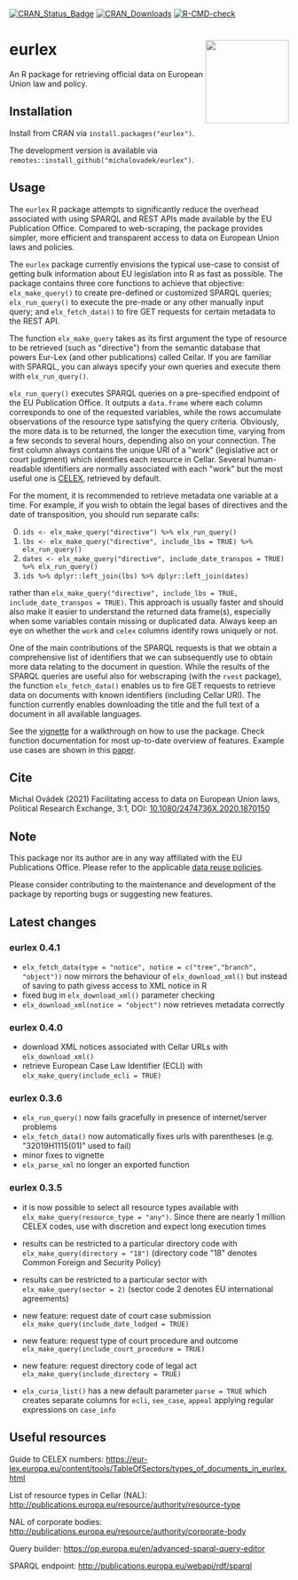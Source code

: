 [![CRAN\_Status\_Badge](http://www.r-pkg.org/badges/version/eurlex)](https://cran.r-project.org/package=eurlex)
[![CRAN\_Downloads](http://cranlogs.r-pkg.org/badges/grand-total/eurlex)](https://cran.r-project.org/package=eurlex)
[![R-CMD-check](https://github.com/michalovadek/eurlex/actions/workflows/check-standard.yaml/badge.svg)](https://github.com/michalovadek/eurlex/actions/workflows/check-standard.yaml)
# eurlex <img src="man/figures/logo.png" align="right" width="150" />

An R package for retrieving official data on European Union law and policy.

## Installation
Install from CRAN via `install.packages("eurlex")`.

The development version is available via `remotes::install_github("michalovadek/eurlex")`.

## Usage

The `eurlex` R package attempts to significantly reduce the overhead associated with using SPARQL and REST APIs made available by the EU Publication Office. Compared to web-scraping, the package provides simpler, more efficient and transparent access to data on European Union laws and policies.

The `eurlex` package currently envisions the typical use-case to consist of getting bulk information about EU legislation into R as fast as possible. The package contains three core functions to achieve that objective: `elx_make_query()` to create pre-defined or customized SPARQL queries; `elx_run_query()` to execute the pre-made or any other manually input query; and `elx_fetch_data()` to fire GET requests for certain metadata to the REST API.

The function `elx_make_query` takes as its first argument the type of resource to be retrieved (such as "directive") from the semantic database that powers Eur-Lex (and other publications) called Cellar. If you are familiar with SPARQL, you can always specify your own queries and execute them with `elx_run_query()`.

`elx_run_query()` executes SPARQL queries on a pre-specified endpoint of the EU Publication Office. It outputs a `data.frame` where each column corresponds to one of the requested variables, while the rows accumulate observations of the resource type satisfying the query criteria. Obviously, the more data is to be returned, the longer the execution time, varying from a few seconds to several hours, depending also on your connection. The first column always contains the unique URI of a "work" (legislative act or court judgment) which identifies each resource in Cellar. Several human-readable identifiers are normally associated with each "work" but the most useful one is [CELEX](https://eur-lex.europa.eu/content/tools/TableOfSectors/types_of_documents_in_eurlex.html), retrieved by default.

For the moment, it is recommended to retrieve metadata one variable at a time. For example, if you wish to obtain the legal bases of directives and the date of transposition, you should run separate calls:

0. `ids <- elx_make_query("directive") %>% elx_run_query()`
1. `lbs <- elx_make_query("directive", include_lbs = TRUE) %>% elx_run_query()`
2. `dates <- elx_make_query("directive", include_date_transpos = TRUE) %>% elx_run_query()`
3. `ids %>% dplyr::left_join(lbs) %>% dplyr::left_join(dates)`

rather than `elx_make_query("directive", include_lbs = TRUE, include_date_transpos = TRUE)`. This approach is usually faster and should also make it easier to understand the returned data frame(s), especially when some variables contain missing or duplicated data. Always keep an eye on whether the `work` and `celex` columns identify rows uniquely or not.

One of the main contributions of the SPARQL requests is that we obtain a comprehensive list of identifiers that we can subsequently use to obtain more data relating to the document in question. While the results of the SPARQL queries are useful also for webscraping (with the `rvest` package), the function `elx_fetch_data()` enables us to fire GET requests to retrieve data on documents with known identifiers (including Cellar URI). The function currently enables downloading the title and the full text of a document in all available languages.

See the [vignette](https://michalovadek.github.io/eurlex/articles/eurlexpkg.html) for a walkthrough on how to use the package. Check function documentation for most up-to-date overview of features. Example use cases are shown in this [paper](https://www.tandfonline.com/doi/full/10.1080/2474736X.2020.1870150).

## Cite
Michal Ovádek (2021) Facilitating access to data on European Union laws, Political Research Exchange, 3:1, DOI: [10.1080/2474736X.2020.1870150](https://www.tandfonline.com/doi/full/10.1080/2474736X.2020.1870150)

## Note
This package nor its author are in any way affiliated with the EU Publications Office. Please refer to the applicable [data reuse policies](https://eur-lex.europa.eu/content/welcome/data-reuse.html).

Please consider contributing to the maintenance and development of the package by reporting bugs or suggesting new features.

## Latest changes

### eurlex 0.4.1

- `elx_fetch_data(type = "notice", notice = c("tree","branch", "object"))` now mirrors the behaviour of `elx_download_xml()` but instead of saving to path givess access to XML notice in R
- fixed bug in `elx_download_xml()` parameter checking
- `elx_download_xml(notice = "object")` now retrieves metadata correctly

### eurlex 0.4.0

- download XML notices associated with Cellar URLs with `elx_download_xml()`
- retrieve European Case Law Identifier (ECLI) with `elx_make_query(include_ecli = TRUE)`

### eurlex 0.3.6

- `elx_run_query()` now fails gracefully in presence of internet/server problems
- `elx_fetch_data()` now automatically fixes urls with parentheses (e.g. "32019H1115(01)" used to fail)
- minor fixes to vignette
- `elx_parse_xml` no longer an exported function

### eurlex 0.3.5

- it is now possible to select all resource types available with `elx_make_query(resource_type = "any")`. Since there are nearly 1 million CELEX codes, use with discretion and expect long execution times
- results can be restricted to a particular directory code with `elx_make_query(directory = "18")` (directory code "18" denotes Common Foreign and Security Policy)
- results can be restricted to a particular sector with `elx_make_query(sector = 2)` (sector code 2 denotes EU international agreements)

- new feature: request date of court case submission `elx_make_query(include_date_lodged = TRUE)`
- new feature: request type of court procedure and outcome `elx_make_query(include_court_procedure = TRUE)`
- new feature: request directory code of legal act `elx_make_query(include_directory = TRUE)`
- `elx_curia_list()` has a new default parameter `parse = TRUE` which creates separate columns for `ecli`, `see_case`, `appeal` applying regular expressions on `case_info`

## Useful resources
Guide to CELEX numbers: https://eur-lex.europa.eu/content/tools/TableOfSectors/types_of_documents_in_eurlex.html

List of resource types in Cellar (NAL): http://publications.europa.eu/resource/authority/resource-type

NAL of corporate bodies:
http://publications.europa.eu/resource/authority/corporate-body

Query builder:
https://op.europa.eu/en/advanced-sparql-query-editor

SPARQL endpoint:
http://publications.europa.eu/webapi/rdf/sparql
